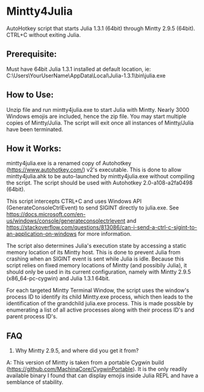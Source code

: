 # Mintty4Julia
AutoHotkey script that starts Julia 1.3.1 (64bit) through Mintty 2.9.5 (64bit). CTRL+C without exiting Julia.

## Prerequisite:  
Must have 64bit Julia 1.3.1 installed at default location, ie: C:\Users\YourUserName\AppData\Local\Julia-1.3.1\bin\julia.exe

## How to Use:  
Unzip file and run mintty4julia.exe to start Julia with Mintty.  Nearly 3000 Windows emojis are included, hence the zip file.  You may start multiple copies of Mintty/Julia.  The script will exit once all instances of Mintty/Julia have been terminated.

## How it Works:
mintty4julia.exe is a renamed copy of Autohotkey (https://www.autohotkey.com/) v2's executable.  This is done to allow mintty4julia.ahk to be auto-launched by mintty4julia.exe without compiling the script.  The script should be used with Autohotkey 2.0-a108-a2fa0498 (64bit).  

This script intercepts CTRL+C and uses Windows API (GenerateConsoleCtrlEvent) to send SIGINT directly to julia.exe.  See https://docs.microsoft.com/en-us/windows/console/generateconsolectrlevent and https://stackoverflow.com/questions/813086/can-i-send-a-ctrl-c-sigint-to-an-application-on-windows for more information.

The script also determines Julia's execution state by accessing a static memory location of its Mintty host.  This is done to prevent Julia from crashing when an SIGINT event is sent while Julia is idle.  Because this script relies on fixed memory locations of Mintty (and possibily Julia), it should only be used in its current configuration, namely with Mintty 2.9.5 (x86_64-pc-cygwin) and Julia 1.3.1 64bit.

For each targeted Mintty Terminal Window, the script uses the window's process ID to identify its child Mintty.exe process, which then leads to the identification of the grandchild julia.exe process.  This is made possible by enumerating a list of all active processes along with their process ID's and parent process ID's.

## FAQ
1.  Why Mintty 2.9.5, and where did you get it from?

A:  This version of Mintty is taken from a portable Cygwin build (https://github.com/MachinaCore/CygwinPortable).  It is the only readily available binary I found that can display emojis inside Julia REPL and have a semblance of stability.

